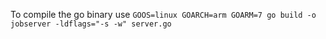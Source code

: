 To compile the go binary use `GOOS=linux GOARCH=arm GOARM=7 go build -o jobserver -ldflags="-s -w" server.go`
